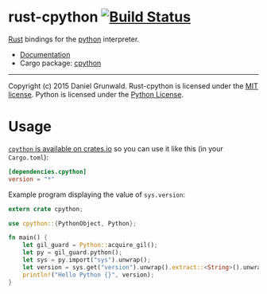 rust-cpython [![Build Status](https://travis-ci.org/dgrunwald/rust-cpython.svg?branch=master)](https://travis-ci.org/dgrunwald/rust-cpython)
====================

[Rust](http://www.rust-lang.org/) bindings for the [python](https://www.python.org/) interpreter.

* [Documentation](http://dgrunwald.github.io/rust-cpython/doc/cpython/)
* Cargo package: [cpython](https://crates.io/crates/cpython)

---

Copyright (c) 2015 Daniel Grunwald.
Rust-cpython is licensed under the [MIT license](http://opensource.org/licenses/MIT).
Python is licensed under the [Python License](https://docs.python.org/2/license.html).


# Usage

[`cpython` is available on crates.io](https://crates.io/crates/cpython) so you can use it like this (in your `Cargo.toml`):

```toml
[dependencies.cpython]
version = "*"
```

Example program displaying the value of `sys.version`:

```rust
extern crate cpython;

use cpython::{PythonObject, Python};

fn main() {
    let gil_guard = Python::acquire_gil();
    let py = gil_guard.python();
    let sys = py.import("sys").unwrap();
    let version = sys.get("version").unwrap().extract::<String>().unwrap();
    println!("Hello Python {}", version);
}
```

